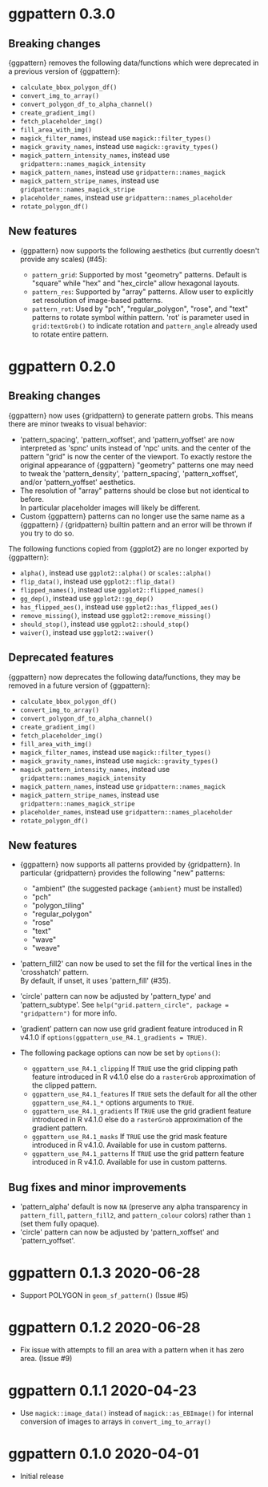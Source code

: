 # ggpattern 0.3.0

## Breaking changes

{ggpattern} removes the following data/functions
which were deprecated in a previous version of {ggpattern}:

* `calculate_bbox_polygon_df()`
* `convert_img_to_array()`
* `convert_polygon_df_to_alpha_channel()`
* `create_gradient_img()`
* `fetch_placeholder_img()`
* `fill_area_with_img()`
* `magick_filter_names`, instead use `magick::filter_types()`
* `magick_gravity_names`, instead use `magick::gravity_types()`
* `magick_pattern_intensity_names`, instead use `gridpattern::names_magick_intensity`
* `magick_pattern_names`, instead use `gridpattern::names_magick`
* `magick_pattern_stripe_names`, instead use `gridpattern::names_magick_stripe`
* `placeholder_names`, instead use `gridpattern::names_placeholder`
* `rotate_polygon_df()`

## New features

* {ggpattern} now supports the following aesthetics (but currently doesn't provide any scales) (#45):

    * `pattern_grid`: Supported by most "geometry" patterns.
      Default is "square" while "hex" and "hex\_circle" allow hexagonal layouts.
    * `pattern_res`: Supported by "array" patterns.
      Allow user to explicitly set resolution of image-based patterns.
    * `pattern_rot`: Used by "pch", "regular\_polygon", "rose", and "text" patterns 
      to rotate symbol within pattern.
      'rot' is parameter used in `grid:textGrob()` to indicate rotation and
      `pattern_angle` already used to rotate entire pattern.

# ggpattern 0.2.0

## Breaking changes

{ggpattern} now uses {gridpattern} to generate pattern grobs.
This means there are minor tweaks to visual behavior:

* 'pattern_spacing', 'pattern_xoffset', and 'pattern_yoffset'
  are now interpreted as 'spnc' units instead of 'npc' units.
  and the center of the pattern "grid" is now the center of the viewport.
  To exactly restore the original appearance of 
  {ggpattern} "geometry" patterns one may need to tweak 
  the 'pattern_density', 'pattern_spacing', 'pattern_xoffset', 
  and/or 'pattern_yoffset' aesthetics.
* The resolution of "array" patterns should be close
  but not identical to before.  
  In particular placeholder images will likely be different.
* Custom {ggpattern} patterns can no longer use the same name as a
  {ggpattern} / {gridpattern} builtin pattern and an error will
  be thrown if you try to do so.

The following functions copied from {ggplot2}
are no longer exported by {ggpattern}:

* `alpha()`, instead use `ggplot2::alpha()` or `scales::alpha()`
* `flip_data()`, instead use `ggplot2::flip_data()`
* `flipped_names()`, instead use `ggplot2::flipped_names()`
* `gg_dep()`, instead use `ggplot2::gg_dep()`
* `has_flipped_aes()`, instead use `ggplot2::has_flipped_aes()`
* `remove_missing()`, instead use `ggplot2::remove_missing()`
* `should_stop()`, instead use `ggplot2::should_stop()`
* `waiver()`, instead use `ggplot2::waiver()`

## Deprecated features

{ggpattern} now deprecates the following data/functions,
they may be removed in a future version of {ggpattern}:

* `calculate_bbox_polygon_df()`
* `convert_img_to_array()`
* `convert_polygon_df_to_alpha_channel()`
* `create_gradient_img()`
* `fetch_placeholder_img()`
* `fill_area_with_img()`
* `magick_filter_names`, instead use `magick::filter_types()`
* `magick_gravity_names`, instead use `magick::gravity_types()`
* `magick_pattern_intensity_names`, instead use `gridpattern::names_magick_intensity`
* `magick_pattern_names`, instead use `gridpattern::names_magick`
* `magick_pattern_stripe_names`, instead use `gridpattern::names_magick_stripe`
* `placeholder_names`, instead use `gridpattern::names_placeholder`
* `rotate_polygon_df()`

## New features

* {ggpattern} now supports all patterns provided by {gridpattern}.
  In particular {gridpattern} provides the following "new" patterns:

  * "ambient" (the suggested package `{ambient}` must be installed)
  * "pch"
  * "polygon_tiling"
  * "regular_polygon"
  * "rose"
  * "text"
  * "wave"
  * "weave"

* 'pattern_fill2' can now be used to set the fill for the vertical lines
  in the 'crosshatch' pattern.  
  By default, if unset,  it uses 'pattern_fill' (#35).
* 'circle' pattern can now be adjusted by 'pattern_type' and 'pattern_subtype'.
  See `help("grid.pattern_circle", package = "gridpattern")` for more info.
* 'gradient' pattern can now use grid gradient feature introduced in R v4.1.0
  if `options(ggpattern_use_R4.1_gradients = TRUE)`.
* The following package options can now be set by `options()`:

  * `ggpattern_use_R4.1_clipping` If `TRUE` use the grid clipping path feature introduced in R v4.1.0
                    else do a `rasterGrob` approximation of the clipped pattern.
  * `ggpattern_use_R4.1_features` If `TRUE` sets the default for all the other
                    `ggpattern_use_R4.1_*` options arguments to `TRUE`.
  * `ggpattern_use_R4.1_gradients` If `TRUE` use the grid gradient feature introduced in R v4.1.0
                    else do a `rasterGrob` approximation of the gradient pattern.
  * `ggpattern_use_R4.1_masks` If `TRUE` use the grid mask feature introduced in R v4.1.0.
                    Available for use in custom patterns.
  * `ggpattern_use_R4.1_patterns` If `TRUE` use the grid pattern feature introduced in R v4.1.0.
                    Available for use in custom patterns.

## Bug fixes and minor improvements

* 'pattern_alpha' default is now `NA` (preserve any alpha transparency in
  `pattern_fill`, `pattern_fill2`, and `pattern_colour` colors) rather than `1`
  (set them fully opaque).
* 'circle' pattern can now be adjusted by 'pattern_xoffset' and 'pattern_yoffset'.

# ggpattern 0.1.3  2020-06-28

* Support POLYGON in `geom_sf_pattern()` (Issue #5)

# ggpattern 0.1.2  2020-06-28

* Fix issue with attempts to fill an area with a pattern when it has zero area. (Issue #9)

# ggpattern 0.1.1  2020-04-23

* Use `magick::image_data()` instead of `magick::as_EBImage()` for internal
  conversion of images to arrays in `convert_img_to_array()`

# ggpattern 0.1.0  2020-04-01

* Initial release
